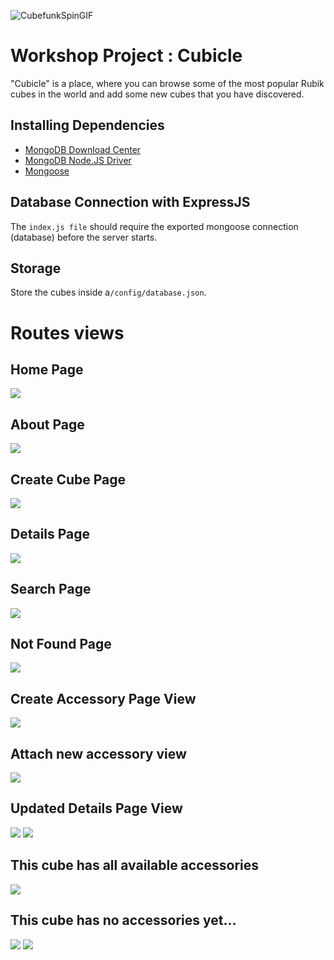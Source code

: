![CubefunkSpinGIF](https://user-images.githubusercontent.com/106737347/214911504-a5ac831e-88e5-41ee-baef-0cd858474dd2.gif)
# Workshop Project : Cubicle 

"Cubicle" is a place, where you can browse some of the most popular Rubik cubes in the world and add some new cubes that you have discovered. 
## Installing Dependencies

 - [MongoDB Download Center](https://www.mongodb.com/download-center)
 - [MongoDB Node.JS Driver](https://www.npmjs.com/package/mongodb)
 - [Mongoose](https://www.npmjs.com/package/mongoose)

## Database Connection with ExpressJS

The `index.js file` should require the exported mongoose connection (database) before the server starts. 

## Storage

Store the cubes inside a`/config/database.json`.

# Routes views

## Home Page
![](/1.jpg)

## About Page
![](/2.jpg)

## Create Cube  Page
![](/3.jpg)

## Details Page
![](/4.jpg)

## Search Page
![](/5.jpg)

##  Not Found Page
![](/6.jpg)

## Create Accessory Page View
![](/7.jpg)

##  Attach new accessory view
![](/9.jpg)

## Updated Details Page View
![](/10.jpg)
![](/12.jpg)

## This cube has all available accessories 
![](/13.jpg)

## This cube has no accessories yet...
![](/14.jpg)
![](/8.jpg)








